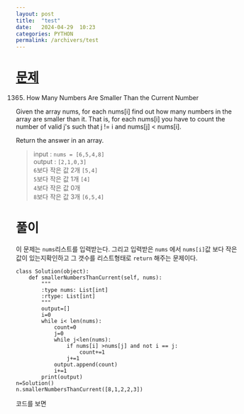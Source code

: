 ```yaml
---
layout: post
title:  "test"
date:   2024-04-29  10:23
categories: PYTHON
permalink: /archivers/test
---
```


[문제]:https://leetcode.com/problems/how-many-numbers-are-smaller-than-the-current-number/description/
# [문제]

1365. How Many Numbers Are Smaller Than the Current Number

Given the array nums, for each nums[i] find out how many numbers in the array are smaller than it. That is, for each nums[i] you have to count the number of valid j's such that j != i and nums[j] < nums[i].

Return the answer in an array.

>input  : `nums = [6,5,4,8]`  
>output  : `[2,1,0,3]`   
>`6`보다 작은 값 2개 `[5,4]`   
>`5`보다 작은 값 1개 `[4]`   
>`4`보다 작은 값 0개   
>`8`보다 작은 값 3개 `[6,5,4]`   

# 풀이

이 문제는 `nums`리스트를 입력받는다. 그리고 입력받은 `nums` 에서 `nums[i]`값 보다 작은 값이 있는지확인하고 그 갯수를 리스트형태로 `return` 해주는 문제이다.

```
class Solution(object):
    def smallerNumbersThanCurrent(self, nums):
        """
        :type nums: List[int]
        :rtype: List[int]
        """
        output=[]
        i=0
        while i< len(nums):
            count=0
            j=0
            while j<len(nums):
                if nums[i] >nums[j] and not i == j:
                    count+=1
                j+=1
            output.append(count)
            i+=1
        print(output)
n=Solution()
n.smallerNumbersThanCurrent([8,1,2,2,3])
```

코드를 보면 
